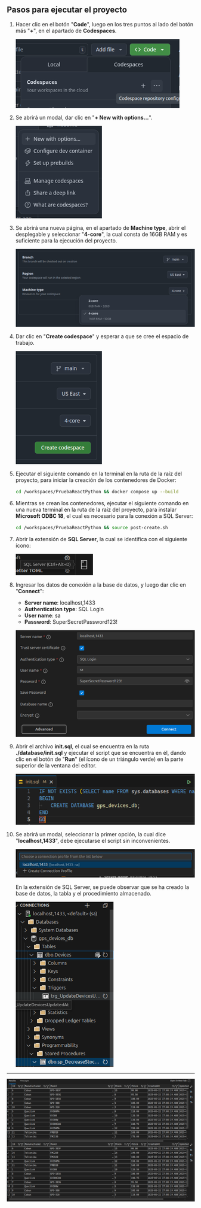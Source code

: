 ## Pasos para ejecutar el proyecto

1. Hacer clic en el botón "**Code**", luego en los tres puntos al lado del botón más "**+**", en el apartado de **Codespaces**.

    ![alt text](screenshots/codespaces.png)

2. Se abrirá un modal, dar clic en "**+ New with options...**".

    ![alt text](screenshots/new-codespace.png)

3. Se abrirá una nueva página, en el apartado de **Machine type**, abrir el desplegable y seleccionar "**4-core**", la cual consta de 16GB RAM y es suficiente para la ejecución del proyecto.

    ![alt text](screenshots/machine-type.png)

4. Dar clic en "**Create codespace**" y esperar a que se cree el espacio de trabajo.

    ![alt text](screenshots/create-codespace.png)

5. Ejecutar el siguiente comando en la terminal en la ruta de la raíz del proyecto, para iniciar la creación de los contenedores de Docker:

    ```bash
    cd /workspaces/PruebaReactPython && docker compose up --build
    ```

6. Mientras se crean los contenedores, ejecutar el siguiente comando en una nueva terminal en la ruta de la raíz del proyecto, para instalar **Microsoft ODBC 18**, el cual es necesario para la conexión a SQL Server:

    ```bash
    cd /workspaces/PruebaReactPython && source post-create.sh
    ```

7. Abrir la extensión de **SQL Server**, la cual se identifica con el siguiente ícono:

    ![alt text](screenshots/icono-sql-server.png)

8. Ingresar los datos de conexión a la base de datos, y luego dar clic en "**Connect**":

    - **Server name**: localhost,1433
    - **Authentication type**: SQL Login
    - **User name**: sa
    - **Password**: SuperSecretPassword123!

    ![alt text](screenshots/datos-conexion.png)

9. Abrir el archivo **init.sql**, el cual se encuentra en la ruta **./database/init.sql** y ejecutar el script que se encuentra en él, dando clic en el botón de "**Run**" (el ícono de un triángulo verde) en la parte superior de la ventana del editor.

    ![alt text](screenshots/run-script.png)

10. Se abrirá un modal, seleccionar la primer opción, la cual dice "**localhost,1433**", debe ejecutarse el script sin inconvenientes.

    ![alt text](screenshots/seleccion.png)

    En la extensión de SQL Server, se puede observar que se ha creado la base de datos, la tabla y el procedimiento almacenado.

    ![alt text](screenshots/successful.png)

---

![alt text](screenshots/queries-order.png)

